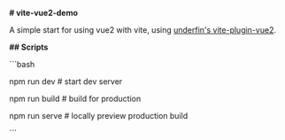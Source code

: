**# vite-vue2-demo**



A simple start for using vue2 with vite, using [underfin's vite-plugin-vue2](https://github.com/underfin/vite-plugin-vue2).



**## Scripts**



\```bash

  npm run dev # start dev server

  npm run build # build for production

  npm run serve # locally preview production build

\```